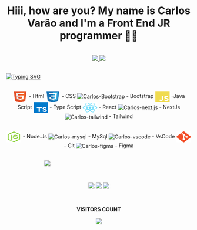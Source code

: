 <div>
  <h1 align="center"> Hiii, how are you? My name is Carlos Varão and I'm a Front End JR programmer 👨‍💻</h1><br>
</div>

<div align="center">
  <a href="https://github.com/CarlosVarao">
  <img height="140em" src="https://github-readme-stats.vercel.app/api?username=CarlosVarao&show_icons=true&theme=github_dark&include_all_commits=true&count_private=true"/>
  <img height="140em" src="https://github-readme-stats.vercel.app/api/top-langs/?username=CarlosVarao&layout=compact&langs_count=7&theme=github_dark"/></div><br>

[![Typing SVG](https://readme-typing-svg.herokuapp.com/?color=f0f6fc&size=35&center=true&vCenter=true&width=1000&lines=KNOWLEDGE+IN+LANGUAGES)](https://git.io/typing-svg)

<div align="center" style="display: inline_block"><br>
  <img align="center" alt="Carlos-HTML" height="30" width="40" src="https://raw.githubusercontent.com/devicons/devicon/master/icons/html5/html5-original.svg"/> - Html
  <img align="center" alt="Carlos-CSS" height="30" width="40" src="https://raw.githubusercontent.com/devicons/devicon/master/icons/css3/css3-original.svg"/> - CSS
  <img align="center" alt="Carlos-Bootstrap" height="30" width="40" src="https://skillicons.dev/icons?i=bootstrap"/> - Bootstrap
  <img align="center" alt="Carlos-Js" height="30" width="40" src="https://raw.githubusercontent.com/devicons/devicon/master/icons/javascript/javascript-plain.svg"/> -Java   Script
  <img align="center" alt="Carlos-Ts" height="30" width="40" src="https://raw.githubusercontent.com/devicons/devicon/master/icons/typescript/typescript-plain.svg"/> - Type    Script
  <img align="center" alt="Carlos-React" height="30" width="40" src="https://raw.githubusercontent.com/devicons/devicon/master/icons/react/react-original.svg"/> - React
  <img align="center" alt="Carlos-next.js" height="30" width="40" src="https://raw.githubusercontent.com/danielcranney/readme-generator/main/public/icons/skills/nextjs-colored.svg"/> - NextJs
  <img align="center" alt="Carlos-tailwind" height="30" width="40" src="https://www.vectorlogo.zone/logos/tailwindcss/tailwindcss-icon.svg"/> - Tailwind
  
  <br><img align="center" alt="Carlos-NodeJs" height="30" width="40" src="https://github.com/devicons/devicon/blob/master/icons/nodejs/nodejs-original.svg"/> - Node.Js
  <img align="center" alt="Carlos-mysql" height="33" width="43" src="https://skillicons.dev/icons?i=mysql"/> - MySql
  <img align="center" alt="Carlos-vscode" height="30" width="40" src="https://skillicons.dev/icons?i=vscode"/> - VsCode
  <img align="center" alt="Carlos-Git" height="30" width="40" src="https://github.com/devicons/devicon/blob/master/icons/git/git-original.svg"/> - Git
  <img align="center" alt="Carlos-figma" height="30" width="40" src="https://skillicons.dev/icons?i=figma"/> - Figma
</div><br>
  
<img align="right" width="400" src="https://i2.wp.com/allhtaccess.info/wp-content/uploads/2018/03/programming.gif?fit=1281%2C716&ssl=1" />  
 
##  
 
<br><div align="center"> 
<a href="" target="_blank"><img src="https://img.shields.io/badge/-Instagram-%23E4405F?style=for-the-badge&logo=instagram&logoColor=white" target="_blank"></a> <a href="https://www.linkedin.com/in/carlos-varão-front-end/" target="_blank"><img src="https://img.shields.io/badge/-LinkedIn-%230077B5?style=for-the-badge&logo=linkedin&logoColor=white"></a>   <a href="https://carlosvarao.github.io/Portfolio/" target="_blank" ><img src="https://img.shields.io/badge/-Portfolio-%23E4405F?style=for-the-badge&logo=portfolio&logoColor=white" target="_blank"></a>
  
</div>  
<br><div align="center">
<p align="center"><b>VISITORS COUNT</b></p>  
<p align="center"><img align="center" src="https://profile-counter.glitch.me/{CarlosVarao}/count.svg"/></p> 
</div>
